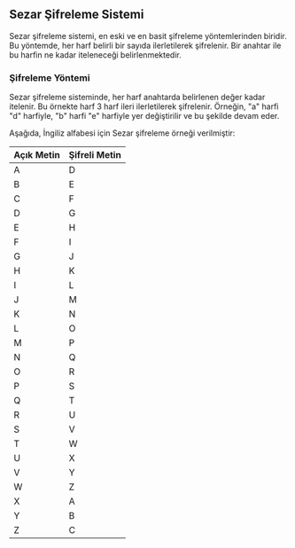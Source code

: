 ## Sezar Şifreleme Sistemi

Sezar şifreleme sistemi, en eski ve en basit şifreleme yöntemlerinden biridir. Bu yöntemde, her harf belirli bir sayıda ilerletilerek şifrelenir. Bir anahtar ile bu harfin ne kadar iteleneceği belirlenmektedir.

### Şifreleme Yöntemi

Sezar şifreleme sisteminde, her harf anahtarda belirlenen değer kadar itelenir. Bu örnekte harf 3 harf ileri ilerletilerek şifrelenir. Örneğin, "a" harfi "d" harfiyle, "b" harfi "e" harfiyle yer değiştirilir ve bu şekilde devam eder.

Aşağıda, İngiliz alfabesi için Sezar şifreleme örneği verilmiştir:

| Açık Metin | Şifreli Metin |
|------------|--------------|
| A          | D            |
| B          | E            |
| C          | F            |
| D          | G            |
| E          | H            |
| F          | I            |
| G          | J            |
| H          | K            |
| I          | L            |
| J          | M            |
| K          | N            |
| L          | O            |
| M          | P            |
| N          | Q            |
| O          | R            |
| P          | S            |
| Q          | T            |
| R          | U            |
| S          | V            |
| T          | W            |
| U          | X            |
| V          | Y            |
| W          | Z            |
| X          | A            |
| Y          | B            |
| Z          | C            |

